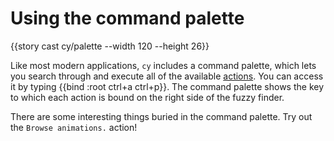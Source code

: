 # Using the command palette

{{story cast cy/palette --width 120 --height 26}}

Like most modern applications, `cy` includes a command palette, which lets you search through and execute all of the available [actions](/keybindings.md#actions). You can access it by typing {{bind :root ctrl+a ctrl+p}}. The command palette shows the key to which each action is bound on the right side of the fuzzy finder.

There are some interesting things buried in the command palette. Try out the `Browse animations.` action!
